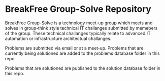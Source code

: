 # BreakFree Group-Solve Repository

BreakFree Group-Solve is a technology meet-up group which meets and solves in group-think style technical IT challanges submitted by memebers of the group. These technical challanges typically relate to advanced IT automation or infrastructure architectual challanges. 

Problems are submitted via email or at a meet-up. Problems that are currently being solutioned are added to the problems database folder in this repo. 

Problems that are solutioned are published to the solution database folder in this repo. 

